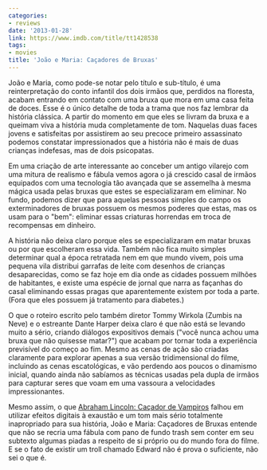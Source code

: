```yaml
---
categories:
- reviews
date: '2013-01-28'
link: https://www.imdb.com/title/tt1428538
tags:
- movies
title: 'João e Maria: Caçadores de Bruxas'
---
```


João e Maria, como pode-se notar pelo título e sub-título, é uma reinterpretação do conto infantil dos dois irmãos que, perdidos na floresta, acabam entrando em contato com uma bruxa que mora em uma casa feita de doces. Esse é o único detalhe de toda a trama que nos faz lembrar da história clássica. A partir do momento em que eles se livram da bruxa e a queimam viva a história muda completamente de tom. Naquelas duas faces jovens e satisfeitas por assistirem ao seu precoce primeiro assassinato podemos constatar impressionados que a história não é mais de duas crianças indefesas, mas de dois psicopatas.

Em uma criação de arte interessante ao conceber um antigo vilarejo com uma mitura de realismo e fábula vemos agora o já crescido casal de irmãos equipados com uma tecnologia tão avançada que se assemelha à mesma mágica usada pelas bruxas que estes se especializaram em eliminar. No fundo, podemos dizer que para aquelas pessoas simples do campo os exterminadores de bruxas possuem os mesmos poderes que estas, mas os usam para o "bem": eliminar essas criaturas horrendas em troca de recompensas em dinheiro.

A história não deixa claro porque eles se especializaram em matar bruxas ou por que escolheram essa vida. Também não fica muito simples determinar qual a época retratada nem em que mundo vivem, pois uma pequena vila distribui garrafas de leite com desenhos de crianças desaparecidas, como se faz hoje em dia onde as cidades possuem milhões de habitantes, e existe uma espécie de jornal que narra as façanhas do casal eliminando essas pragas que aparentemente existem por toda a parte. (Fora que eles possuem já tratamento para diabetes.)

O que o roteiro escrito pelo também diretor Tommy Wirkola (Zumbis na Neve) e o estreante Dante Harper deixa claro é que não está se levando muito a sério, criando diálogos expositivos demais ("você nunca achou uma bruxa que não quisesse matar?") que acabam por tornar toda a experiência previsível do começo ao fim. Mesmo as cenas de ação são criadas claramente para explorar apenas a sua versão tridimensional do filme, incluindo as cenas escatológicas, e vão perdendo aos poucos o dinamismo inicial, quando ainda não sabíamos as técnicas usadas pela dupla de irmãos para capturar seres que voam em uma vassoura a velocidades impressionantes.

Mesmo assim, o que [Abraham Lincoln: Caçador de Vampiros] falhou em utilizar efeitos digitais à exaustão e um tom mais sério totalmente inapropriado para sua história, João e Maria: Caçadores de Bruxas entende que não se recria uma fábula com pano de fundo trash sem conter em seu subtexto algumas piadas a respeito de si próprio ou do mundo fora do filme. E se o fato de existir um troll chamado Edward não é prova o suficiente, não sei o que é.

[Abraham Lincoln: Caçador de Vampiros]: /abraham-lincoln-cacador-de-vampiros
